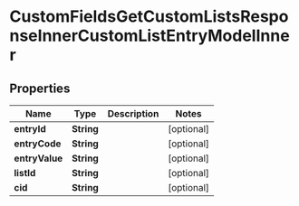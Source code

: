 

# CustomFieldsGetCustomListsResponseInnerCustomListEntryModelInner


## Properties

| Name | Type | Description | Notes |
|------------ | ------------- | ------------- | -------------|
|**entryId** | **String** |  |  [optional] |
|**entryCode** | **String** |  |  [optional] |
|**entryValue** | **String** |  |  [optional] |
|**listId** | **String** |  |  [optional] |
|**cid** | **String** |  |  [optional] |




